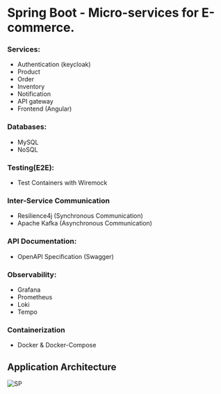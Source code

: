 # Spring Boot - Micro-services for E-commerce.

### Services:
- Authentication (keycloak)
- Product
- Order
- Inventory
- Notification
- API gateway
- Frontend (Angular)

### Databases:
- MySQL
- NoSQL

### Testing(E2E):
- Test Containers with Wiremock

### Inter-Service Communication
- Resilience4j (Synchronous Communication)
- Apache Kafka (Asynchronous Communication)

### API Documentation:
- OpenAPI Specification (Swagger)

### Observability:
- Grafana
- Prometheus
- Loki
- Tempo

### Containerization
- Docker & Docker-Compose

## Application Architecture

![SP](https://github.com/user-attachments/assets/64d78700-994b-4158-944b-a1b1fb5a7ce4)

